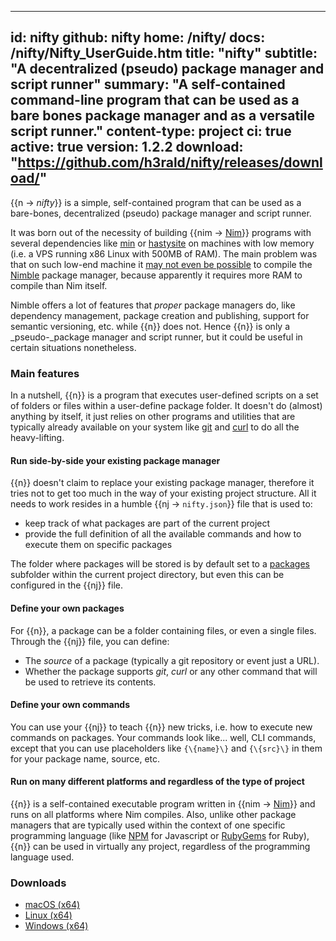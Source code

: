 -----
id: nifty
github: nifty
home: /nifty/
docs: /nifty/Nifty_UserGuide.htm
title: "nifty"
subtitle: "A decentralized (pseudo) package manager and script runner"
summary: "A self-contained command-line program that can be used as a bare bones package manager and as a versatile script runner."
content-type: project
ci: true
active: true
version: 1.2.2
download: "https://github.com/h3rald/nifty/releases/download/"
-----

{{n -> *nifty*}} is a simple, self-contained program that can be used as a bare-bones, decentralized (pseudo) package manager and script runner. 

It was born out of the necessity of building {{nim -> [Nim](https://nim-lang.org)}} programs with several dependencies like [min](https://h3rald.com/min) or [hastysite](https://h3rald.com/hastysite) on machines with low memory (i.e. a VPS running x86 Linux with 500MB of RAM). The main problem was that on such low-end machine it [may not even be possible](https://github.com/nim-lang/nimble/issues/278) to compile the [Nimble](https://github.com/nim-lang/nimble) package manager, because apparently it requires more RAM to compile than Nim itself.

Nimble offers a lot of features that *proper* package managers do, like dependency management, package creation and publishing, support for semantic versioning, etc. while {{n}} does not. Hence {{n}} is only a _pseudo-_package manager and script runner, but it could be useful in certain situations nonetheless. 

### Main features

In a nutshell, {{n}} is a program that executes user-defined scripts on a set of folders or files within a user-define package folder. It doesn't do (almost) anything by itself, it just relies on other programs and utilities that are typically already available on your system like [git](https://git-scm.com) and [curl](https://curl.haxx.se) to do all the heavy-lifting.

#### Run side-by-side your existing package manager

{{n}} doesn't claim to replace your existing package manager, therefore it tries not to get too much in the way of your existing project structure. All it needs to work resides in a humble {{nj -> `nifty.json`}} file that is used to:

* keep track of what packages are part of the current project
* provide the full definition of all the available commands and how to execute them on specific packages

The folder where packages will be stored is by default set to a [packages](class:kwd) subfolder within the current project directory, but even this can be configured in the {{nj}} file. 

#### Define your own packages

For {{n}}, a package can be a folder containing files, or even a single files. Through the {{nj}} file, you can define:

* The *source* of a package (typically a git repository or event just a URL).
* Whether the package supports *git*, *curl* or any other command that will be used to retrieve its contents.

#### Define your own commands 

You can use your {{nj}} to teach {{n}} new tricks, i.e. how to execute new commands on packages. Your commands look like... well, CLI commands, except that you can use placeholders like `{\{name}\}` and `{\{src}\}` in them for your package name, source, etc.

#### Run on many different platforms and regardless of the type of project

{{n}} is a self-contained executable program written in {{nim -> [Nim](https://nim-lang.org)}} and runs on all platforms where Nim compiles. Also, unlike other package managers that are typically used within the context of one specific programming language (like [NPM](https://www.npmjs.com) for Javascript or [RubyGems](https://rubygems.org) for Ruby), {{n}} can be used in virtually any project, regardless of the programming language used.

### Downloads

* [macOS (x64)]({{$download}}v{{$version}}/{{$github}}_v{{$version}}_macosx_x64.zip)
* [Linux (x64)]({{$download}}v{{$version}}/{{$github}}_v{{$version}}_linux_x64.zip)
* [Windows (x64)]({{$download}}v{{$version}}/{{$github}}_v{{$version}}_windows_x64.zip)
